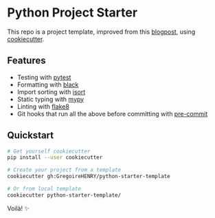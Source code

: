 # Python Project Starter

This repo is a project template, improved from this [blogpost](https://sourcery.ai/blog/python-best-practices/), using [cookiecutter](https://github.com/audreyr/cookiecutter).

## Features

- Testing with [pytest](https://docs.pytest.org/en/latest/)
- Formatting with [black](https://github.com/psf/black)
- Import sorting with [isort](https://github.com/timothycrosley/isort)
- Static typing with [mypy](http://mypy-lang.org/)
- Linting with [flake8](https://flake8.pycqa.org/en/latest/)
- Git hooks that run all the above before committing with [pre-commit](https://pre-commit.com/)

## Quickstart

```bash
# Get yourself cookiecutter
pip install --user cookiecutter

# Create your project from a template 
cookiecutter gh:GregoireHENRY/python-starter-template

# Or from local template
cookiecutter python-starter-template/
```

Voilà! ✨
